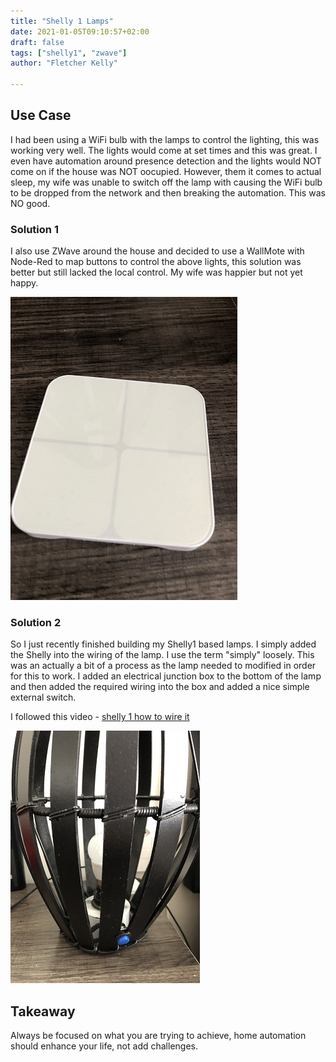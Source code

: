 ```yaml
---
title: "Shelly 1 Lamps"
date: 2021-01-05T09:10:57+02:00
draft: false
tags: ["shelly1", "zwave"]
author: "Fletcher Kelly"

---
```


## Use Case  

I had been using a WiFi bulb with the lamps to control the lighting, this was working very well. The lights would come at set times and this was great. I even have automation around presence detection and the lights would NOT come on if the house was NOT oocupied. However, them it comes to actual sleep, my wife was unable to switch off the lamp with causing the WiFi bulb to be dropped from the network and then breaking the automation. This was NO good.

### Solution 1

I also use ZWave around the house and decided to use a WallMote with Node-Red to map buttons to control the above lights, this solution was better but still lacked the local control. My wife was happier but not yet happy.  

![](https://github.com/fskelly/iotstuff/blob/gh-pages/blogImages/wallmote.jpg?raw=true)

### Solution 2

So I just recently finished building my Shelly1 based lamps. I simply added the Shelly into the wiring of the lamp. I use the term "simply" loosely. This was an actually a bit of a process as the lamp needed to modified in order for this to work. I added an electrical junction box to the bottom of the lamp and then added the required wiring into the box and added a nice simple external switch.

I followed this video - [shelly 1 how to wire it](https://www.youtube.com/watch?v=CtHo1lIo4_Q)  

![](https://github.com/fskelly/iotstuff/blob/gh-pages/blogImages/shellyLamp.jpg?raw=true "Shelly Lamp")

## Takeaway

Always be focused on what you are trying to achieve, home automation should enhance your life, not add challenges.

